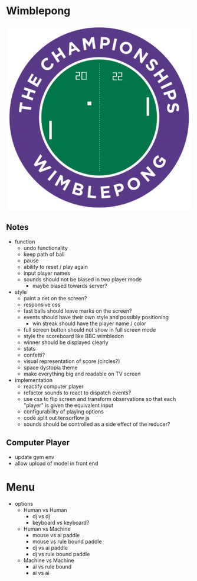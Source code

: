 # Wimblepong

![wimblepong](./public/wimblepong.png)

## Notes

- function
  - undo functionality
  - keep path of ball
  - pause
  - ability to reset / play again
  - input player names
  - sounds should not be biased in two player mode
    - maybe biased towards server?
- style
  - paint a net on the screen?
  - responsive css
  - fast balls should leave marks on the screen?
  - events should have their own style and possibly positioning
    - win streak should have the player name / color
  - full screen button should not show in full screen mode
  - style the scoreboard like BBC wimbledon
  - winner should be displayed clearly
  - stats
  - confetti?
  - visual representation of score (circles?)
  - space dystopia theme
  - make everything big and readable on TV screen
- implementation
  - reactify computer player
  - refactor sounds to react to dispatch events?
  - use css to flip screen and transform observations so that each "player" is given the equivalent input
  - configurability of playing options
  - code split out tensorflow js
  - sounds should be controlled as a side effect of the reducer?

## Computer Player

- update gym env
- allow upload of model in front end

# Menu

- options
  - Human vs Human
    - dj vs dj
    - keyboard vs keyboard?
  - Human vs Machine
    - mouse vs ai paddle
    - mouse vs rule bound paddle
    - dj vs ai paddle
    - dj vs rule bound paddle
  - Machine vs Machine
    - ai vs rule bound
    - ai vs ai
